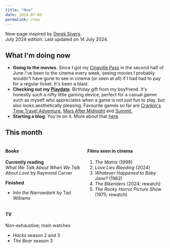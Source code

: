 ```yaml
---
title: "Now"
date: 2024-07-03
permalink: /now
---
```


Now-page inspired by <a href="https://sive.rs/nowff" target="_blank">Derek Sivers</a>. 
<br />July 2024 edition. Last updated on 14 July 2024.

## What I'm doing now

- **Going to the movies**. Since I got my <a href="https://cinevillepass.be/en-BE" target="_blank">Cineville Pass</a> in the second half of June  I've been to the cinema every week, seeing movies I probably wouldn't have gone to see in cinema (or seen at all) if I had had to pay for a regular ticket. It's been a blast.
- **Checking out my <a href="https://play.date/" target="_blank">Playdate</a>**. Birthday gift from my boyfriend. It's honestly such a nifty little gaming device, perfect for a casual gamer such as myself who appreciates when a game is not just fun to play, but also looks aesthetically pleasing. Favourite games so far are <a href="https://play.date/games/crankin/" target="_blank">Crankin's Time Travel Adventure</a>, <a href="https://play.date/games/mars-after-midnight/" target="_blank">Mars After Midnight</a> and <a href="https://play.date/games/summit/" target="_blank">Summit</a>,
- **Starting a blog**. You're on it. More about that [here](/about.md).

## This month
<div>
<div style="float: left; width: 49%;">
<h4>Books</h4>
<p><strong>Currently reading</strong> <br /><i>What We Talk About When We Talk About Love</i> by Raymond Carver</p>
<p><strong>Finished</strong></p>
  <ul>
    <li><i>Into the Narrowdark</i> by Tad Williams</li>
  </ul>
</div>
<div style="float: right; width: 49%;">
<h4>Films seen in cinema</h4>
<ol>
  <li><i>The Matrix</i> (1999)</li>
  <li><i>Love Lies Bleeding</i> (2024)</li>
  <li><i>Whatever Happened to Baby Jane?</i> (1962)</li>
  <li><i>The Bikeriders</i> (2024; rewatch)</li>
  <li><i>The Rocky Horror Picture Show</i> (1975; rewatch)</li>
</ol>
</div>
</div>
<div style="clear: both;">
<div style="float: left; width: 49%;">
  <h4>TV</h4>
  <p>Non-exhaustive; main watches</p>
  <ul>
    <li><i>Hacks</i> season 2 and 3</li>
    <li><i>The Bear</i> season 3</li>
  </ul>
</div>
</div>
